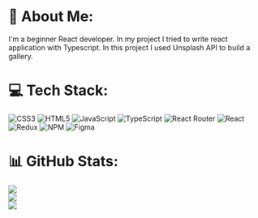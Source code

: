 # 💫 About Me:
I'm a beginner React developer.  In my project I tried to write react application with Typescript. In this project I used Unsplash API to build a gallery.


# 💻 Tech Stack:
![CSS3](https://img.shields.io/badge/css3-%231572B6.svg?style=flat&logo=css3&logoColor=white) ![HTML5](https://img.shields.io/badge/html5-%23E34F26.svg?style=flat&logo=html5&logoColor=white) ![JavaScript](https://img.shields.io/badge/javascript-%23323330.svg?style=flat&logo=javascript&logoColor=%23F7DF1E) ![TypeScript](https://img.shields.io/badge/typescript-%23007ACC.svg?style=flat&logo=typescript&logoColor=white) ![React Router](https://img.shields.io/badge/React_Router-CA4245?style=flat&logo=react-router&logoColor=white) ![React](https://img.shields.io/badge/react-%2320232a.svg?style=flat&logo=react&logoColor=%2361DAFB) ![Redux](https://img.shields.io/badge/redux-%23593d88.svg?style=flat&logo=redux&logoColor=white) ![NPM](https://img.shields.io/badge/NPM-%23000000.svg?style=flat&logo=npm&logoColor=white) 	![Figma](https://img.shields.io/badge/figma-%23F24E1E.svg?style=flat&logo=figma&logoColor=white)
# 📊 GitHub Stats:
![](https://github-readme-stats.vercel.app/api?username=Umra07&theme=dark&hide_border=true&include_all_commits=true&count_private=false)<br/>
![](https://github-readme-streak-stats.herokuapp.com/?user=Umra07&theme=dark&hide_border=true)<br/>
![](https://github-readme-stats.vercel.app/api/top-langs/?username=Umra07&theme=dark&hide_border=true&include_all_commits=true&count_private=false&layout=compact)
